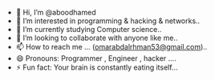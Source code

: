 - 👋 Hi, I’m @aboodhamed
- 👀 I’m interested in programming & hacking & networks..
- 🌱 I’m currently studying Computer science..
- 💞️ I’m looking to collaborate with anyone like me..
- 📫 How to reach me ... (omarabdalrhman53@gmail.com)..
- 😄 Pronouns: Programmer , Engineer , hacker ....
- ⚡ Fun fact: Your brain is constantly eating itself...

<!---
aboodhamed/aboodhamed is a ✨ special ✨ repository because its `README.md` (this file) appears on your GitHub profile.
You can click the Preview link to take a look at your changes.
--->
